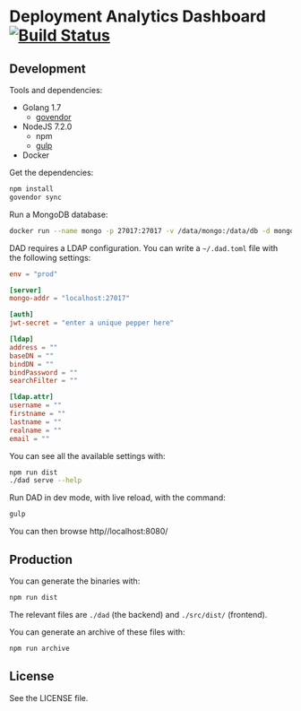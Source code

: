 # Deployment Analytics Dashboard [![Build Status](https://travis-ci.org/soprasteria/dad.svg?branch=master)](https://travis-ci.org/soprasteria/dad)

## Development

Tools and dependencies:
* Golang 1.7
  * [govendor](https://github.com/kardianos/govendor)
* NodeJS 7.2.0
  * npm
  * [gulp](https://github.com/gulpjs/gulp)
* Docker

Get the dependencies:

```sh
npm install
govendor sync
```

Run a MongoDB database:

```sh
docker run --name mongo -p 27017:27017 -v /data/mongo:/data/db -d mongo
```

DAD requires a LDAP configuration. You can write a `~/.dad.toml` file with the following settings:

```toml
env = "prod"

[server]
mongo-addr = "localhost:27017"

[auth]
jwt-secret = "enter a unique pepper here"

[ldap]
address = ""
baseDN = ""
bindDN = ""
bindPassword = ""
searchFilter = ""

[ldap.attr]
username = ""
firstname = ""
lastname = ""
realname = ""
email = ""
```

You can see all the available settings with:

```sh
npm run dist
./dad serve --help
```

Run DAD in dev mode, with live reload, with the command:

```sh
gulp
```

You can then browse http//localhost:8080/

## Production

You can generate the binaries with:

```sh
npm run dist
```

The relevant files are `./dad` (the backend) and `./src/dist/` (frontend).

You can generate an archive of these files with:

```sh
npm run archive
```

## License

See the LICENSE file.
